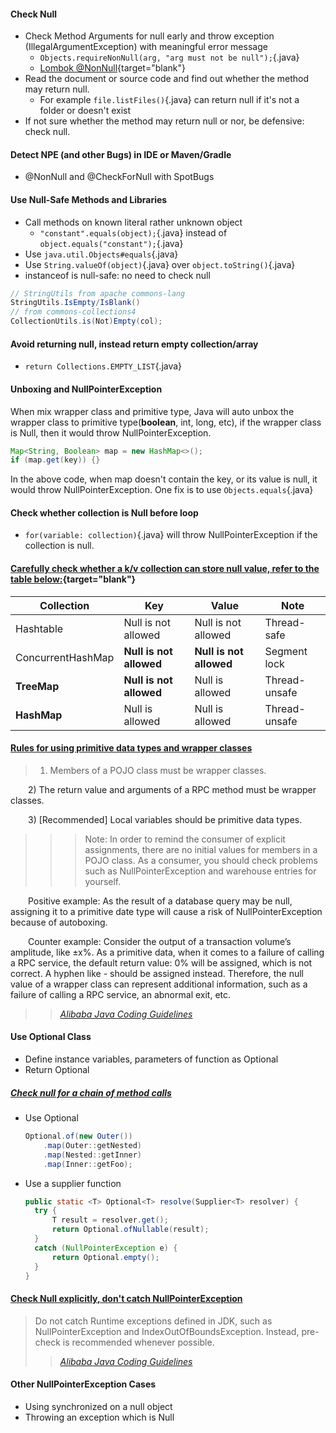 #### Check Null
- Check Method Arguments for null early and throw exception (IllegalArgumentException) with meaningful error message
  - `Objects.requireNonNull(arg, "arg must not be null");`{.java}
  - [Lombok \@NonNull](https://projectlombok.org/features/NonNull){target="blank"}
- Read the document or source code and find out whether the method may return null.
  - For example `file.listFiles()`{.java} can return null if it's not a folder or doesn't exist
- If not sure whether the method may return null or nor, be defensive: check null.

#### Detect NPE (and other Bugs) in IDE or Maven/Gradle
- \@NonNull and \@CheckForNull with SpotBugs

#### Use Null-Safe Methods and Libraries
- Call methods on known literal rather unknown object
  - `"constant".equals(object);`{.java} instead of `object.equals("constant");`{.java}
- Use `java.util.Objects#equals`{.java}
- Use `String.valueOf(object)`{.java} over `object.toString()`{.java}
- instanceof is null-safe: no need to check null
```java
// StringUtils from apache commons-lang
StringUtils.IsEmpty/IsBlank()
// from commons-collections4
CollectionUtils.is(Not)Empty(col);
```

#### Avoid returning null, instead return empty collection/array
- `return Collections.EMPTY_LIST`{.java}

#### Unboxing and NullPointerException
When mix wrapper class and primitive type, Java will auto unbox the wrapper class to primitive type(**boolean**, int, long, etc), if the wrapper class is Null, then it would throw NullPointerException.

```java
Map<String, Boolean> map = new HashMap<>();
if (map.get(key)) {}
```

In the above code, when map doesn't contain the key, or its value is null, it would throw NullPointerException. One fix is to use `Objects.equals`{.java}


#### Check whether collection is Null before loop
- `for(variable: collection)`{.java} will throw NullPointerException if the collection is null.

<!-- #### Check whether collection contains the key before -->

#### [Carefully check whether a k/v collection can store null value, refer to the table below:](https://alibaba.github.io/Alibaba-Java-Coding-Guidelines/#collection){target="blank"}

| Collection        | Key                     | Value                   | Note          |
| ----------------- | ----------------------- | ----------------------- | ------------- |
| Hashtable         | Null is not allowed     | Null is not allowed     | Thread-safe   |
| ConcurrentHashMap | **Null is not allowed** | **Null is not allowed** | Segment lock  |
| **TreeMap**       | **Null is not allowed** | Null is allowed         | Thread-unsafe |
| **HashMap**       | Null is allowed         | Null is allowed         | Thread-unsafe |


#### [Rules for using primitive data types and wrapper classes](https://alibaba.github.io/Alibaba-Java-Coding-Guidelines/#oop-rules)
> 1) Members of a POJO class must be wrapper classes.
>
  2) The return value and arguments of a RPC method must be wrapper classes.
>
  3) [Recommended] Local variables should be primitive data types.
>
>>> Note: In order to remind the consumer of explicit assignments, there are no initial values for members in a POJO class. As a consumer, you should check problems such as NullPointerException and warehouse entries for yourself.
>
  Positive example: As the result of a database query may be null, assigning it to a primitive date type will cause a risk of NullPointerException because of autoboxing.
>
  Counter example: Consider the output of a transaction volume’s amplitude, like ±x%. As a primitive data, when it comes to a failure of calling a RPC service, the default return value: 0% will be assigned, which is not correct. A hyphen like - should be assigned instead. Therefore, the null value of a wrapper class can represent additional information, such as a failure of calling a RPC service, an abnormal exit, etc.

>> <cite>[Alibaba Java Coding Guidelines](https://alibaba.github.io/Alibaba-Java-Coding-Guidelines/#oop-rules)</cite>


#### Use Optional Class
- Define instance variables, parameters of function as Optional
- Return Optional

##### [Check null for a chain of method calls](https://winterbe.com/posts/2015/03/15/avoid-null-checks-in-java/)
- Use Optional
  ```java
  Optional.of(new Outer())
      .map(Outer::getNested)
      .map(Nested::getInner)
      .map(Inner::getFoo);
  ```
- Use a supplier function
  ```java
  public static <T> Optional<T> resolve(Supplier<T> resolver) {
    try {
        T result = resolver.get();
        return Optional.ofNullable(result);
    }
    catch (NullPointerException e) {
        return Optional.empty();
    }
  }
  ```
#### [Check Null explicitly, don't catch NullPointerException](https://alibaba.github.io/Alibaba-Java-Coding-Guidelines/#2-exception-and-logs)
> Do not catch Runtime exceptions defined in JDK, such as NullPointerException and IndexOutOfBoundsException. Instead, pre-check is recommended whenever possible.
>
>> <cite>[Alibaba Java Coding Guidelines](https://alibaba.github.io/Alibaba-Java-Coding-Guidelines/#2-exception-and-logs)</cite>

#### Other NullPointerException Cases
- Using synchronized on a null object
- Throwing an exception which is Null